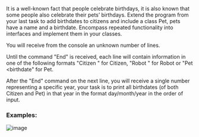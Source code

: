 It is a well-known fact that people celebrate birthdays, it is also known that some people also celebrate their pets’ birthdays. Extend the program from your last task to add birthdates to citizens and include a class Pet, pets have a name and a birthdate. Encompass repeated functionality into interfaces and implement them in your classes.

You will receive from the console an unknown number of lines.

Until the command "End" is received, each line will contain information in one of the following formats "Citizen <name> <age> <id> <birthdate>" for Citizen, "Robot <model> <id>" for Robot or "Pet <name> <birthdate" for Pet.
  
After the "End" command on the next line, you will receive a single number representing a specific year, your task is to print all birthdates (of both Citizen and Pet) in that year in the format day/month/year in the order of input.

### Examples:
  
 ![image](https://user-images.githubusercontent.com/45227327/222907996-9d6154ab-50d3-4180-95b0-8ef4dc85ba53.png)
